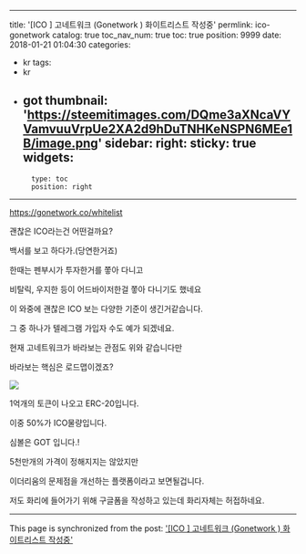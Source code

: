 
---
title: '[ICO ] 고네트워크 (Gonetwork ) 화이트리스트 작성중'
permlink: ico-gonetwork
catalog: true
toc_nav_num: true
toc: true
position: 9999
date: 2018-01-21 01:04:30
categories:
- kr
tags:
- kr
- got
thumbnail: 'https://steemitimages.com/DQme3aXNcaVYVamvuuVrpUe2XA2d9hDuTNHKeNSPN6MEe1B/image.png'
sidebar:
    right:
        sticky: true
widgets:
    -
        type: toc
        position: right
---


https://gonetwork.co/whitelist

괜찮은 ICO라는건 어떤걸까요?

백서를 보고 하다가.(당연한거죠)

한때는 펜부시가 투자한거를 쫗아 다니고

비탈릭, 우지한 등이 어드바이저한걸 쫗아 다니기도 했네요

이 와중에 괜찮은 ICO 보는 다양한 기준이 생긴거같습니다.

그 중 하나가 텔레그램 가입자 수도 예가 되겠네요.

현재 고네트워크가 바라보는 관점도 위와 같습니다만 

바라보는 핵심은 로드맵이겠죠?

![](https://steemitimages.com/DQme3aXNcaVYVamvuuVrpUe2XA2d9hDuTNHKeNSPN6MEe1B/image.png)

1억개의 토큰이 나오고 ERC-20입니다.

이중 50%가 ICO물량입니다.

심볼은 GOT 입니다.!

5천만개의 가격이 정해지지는 않았지만

이더리움의 문제점을 개선하는 플랫폼이라고 보면될겁니다.

저도 화리에 들어가기 위해 구글폼을 작성하고 있는데 화리자체는 허접하네요.

- - -

This page is synchronized from the post: ['[ICO ] 고네트워크 (Gonetwork ) 화이트리스트 작성중'](https://steemit.com/@virus707/ico-gonetwork)
